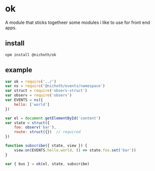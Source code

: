 # ok
A module that sticks togetheer some modules i like to use for front end apps.

## install
```
npm install @nichoth/ok
```

## example
```js
var ok = require('../')
var ns = require('@nichoth/events/namespace')
var struct = require('observ-struct')
var observ = require('observ')
var EVENTS = ns({
    hello: ['world']
})

var el = document.getElementById('content')
var state = struct({
    foo: observ('bar'),
    route: struct({})  // required
})

function subscribe({ state, view }) {
    view.on(EVENTS.hello.world, () => state.foo.set('bar'))
}

var { bus } = ok(el, state, subscribe)
```